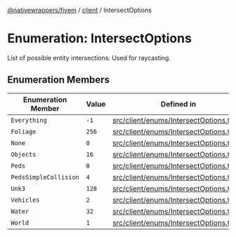 [@nativewrappers/fivem](../../README.md) / [client](../README.md) / IntersectOptions

# Enumeration: IntersectOptions

List of possible entity intersections. Used for raycasting.

## Enumeration Members

| Enumeration Member | Value | Defined in |
| ------ | ------ | ------ |
| `Everything` | `-1` | [src/client/enums/IntersectOptions.ts:5](https://github.com/nativewrappers/fivem/blob/87bcb6b348baa538f549670f784fcd3ed14240d8/src/client/enums/IntersectOptions.ts#L5) |
| `Foliage` | `256` | [src/client/enums/IntersectOptions.ts:14](https://github.com/nativewrappers/fivem/blob/87bcb6b348baa538f549670f784fcd3ed14240d8/src/client/enums/IntersectOptions.ts#L14) |
| `None` | `0` | [src/client/enums/IntersectOptions.ts:6](https://github.com/nativewrappers/fivem/blob/87bcb6b348baa538f549670f784fcd3ed14240d8/src/client/enums/IntersectOptions.ts#L6) |
| `Objects` | `16` | [src/client/enums/IntersectOptions.ts:11](https://github.com/nativewrappers/fivem/blob/87bcb6b348baa538f549670f784fcd3ed14240d8/src/client/enums/IntersectOptions.ts#L11) |
| `Peds` | `8` | [src/client/enums/IntersectOptions.ts:10](https://github.com/nativewrappers/fivem/blob/87bcb6b348baa538f549670f784fcd3ed14240d8/src/client/enums/IntersectOptions.ts#L10) |
| `PedsSimpleCollision` | `4` | [src/client/enums/IntersectOptions.ts:9](https://github.com/nativewrappers/fivem/blob/87bcb6b348baa538f549670f784fcd3ed14240d8/src/client/enums/IntersectOptions.ts#L9) |
| `Unk3` | `128` | [src/client/enums/IntersectOptions.ts:13](https://github.com/nativewrappers/fivem/blob/87bcb6b348baa538f549670f784fcd3ed14240d8/src/client/enums/IntersectOptions.ts#L13) |
| `Vehicles` | `2` | [src/client/enums/IntersectOptions.ts:8](https://github.com/nativewrappers/fivem/blob/87bcb6b348baa538f549670f784fcd3ed14240d8/src/client/enums/IntersectOptions.ts#L8) |
| `Water` | `32` | [src/client/enums/IntersectOptions.ts:12](https://github.com/nativewrappers/fivem/blob/87bcb6b348baa538f549670f784fcd3ed14240d8/src/client/enums/IntersectOptions.ts#L12) |
| `World` | `1` | [src/client/enums/IntersectOptions.ts:7](https://github.com/nativewrappers/fivem/blob/87bcb6b348baa538f549670f784fcd3ed14240d8/src/client/enums/IntersectOptions.ts#L7) |
